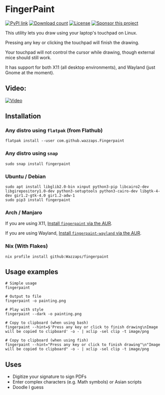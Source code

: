 # FingerPaint

[![PyPI link](https://img.shields.io/pypi/v/fingerpaint.svg)](https://pypi.python.org/pypi/fingerpaint/) [![Download count](https://pepy.tech/badge/fingerpaint)](https://pepy.tech/project/fingerpaint) [![License](https://img.shields.io/pypi/l/fingerpaint.svg)](https://pypi.python.org/pypi/fingerpaint/) [![Sponsor this project](https://img.shields.io/static/v1?label=Sponsor&logo=github-sponsors&logoColor=ffffff&color=777&message=This%20Project)](https://github.com/sponsors/Wazzaps)

This utility lets you draw using your laptop's touchpad on Linux.

Pressing any key or clicking the touchpad will finish the drawing.

Your touchpad will not control the cursor while drawing, though external mice should still work.

It has support for both X11 (all desktop environments), and Wayland (just Gnome at the moment).

## Video:

[![Video](http://img.youtube.com/vi/4gewfYs4I68/0.jpg)](http://www.youtube.com/watch?v=4gewfYs4I68 "FingerPaint demonstration video")

## Installation

### Any distro using `flatpak` (from Flathub)

```shell
flatpak install --user com.github.wazzaps.Fingerpaint
```

### Any distro using `snap`

```shell
sudo snap install fingerpaint
```

### Ubuntu / Debian

```shell
sudo apt install libglib2.0-bin xinput python3-pip libcairo2-dev libgirepository1.0-dev python3-setuptools python3-cairo-dev libgtk-4-dev gir1.2-gtk-4.0 gir1.2-adw-1
sudo pip3 install fingerpaint
```

### Arch / Manjaro

If you are using X11, [Install `fingerpaint` via the AUR](https://aur.archlinux.org/packages/fingerpaint/).

If you are using Wayland, [Install `fingerpaint-wayland` via the AUR](https://aur.archlinux.org/packages/fingerpaint-wayland/).

### Nix (With Flakes)

```shell
nix profile install github:Wazzaps/fingerpaint
```

## Usage examples
```shell
# Simple usage
fingerpaint

# Output to file
fingerpaint -o painting.png

# Play with style
fingerpaint --dark -o painting.png

# Copy to clipboard (when using bash)
fingerpaint --hint=$'Press any key or click to finish drawing\nImage will be copied to clipboard' -o - | xclip -sel clip -t image/png

# Copy to clipboard (when using fish)
fingerpaint --hint="Press any key or click to finish drawing"\n"Image will be copied to clipboard" -o - | xclip -sel clip -t image/png
```

## Uses

- Digitize your signature to sign PDFs
- Enter complex characters (e.g. Math symbols) or Asian scripts
- Doodle I guess
